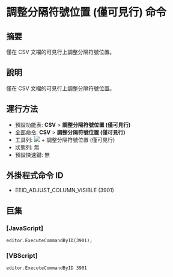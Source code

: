 # 調整分隔符號位置 (僅可見行) 命令

## 摘要

僅在 CSV 文檔的可見行上調整分隔符號位置。

## 說明

僅在 CSV 文檔的可見行上調整分隔符號位置。

## 運行方法

- 預設功能表: **CSV** \> **調整分隔符號位置 (僅可見行)**
- [全部命令](../tools/all_commands): **CSV** \> **調整分隔符號位置 (僅可見行)**
- 工具列: ![](../../images/columns_separators..png) \+ 調整分隔符號位置 (僅可見行)
- 狀態列: 無
- 預設快速鍵: 無

## 外掛程式命令 ID

- EEID\_ADJUST\_COLUMN\_VISIBLE (3901)

## 巨集

### \[JavaScript\]

```
editor.ExecuteCommandByID(3901);
```

### \[VBScript\]

```
editor.ExecuteCommandByID 3901
```

